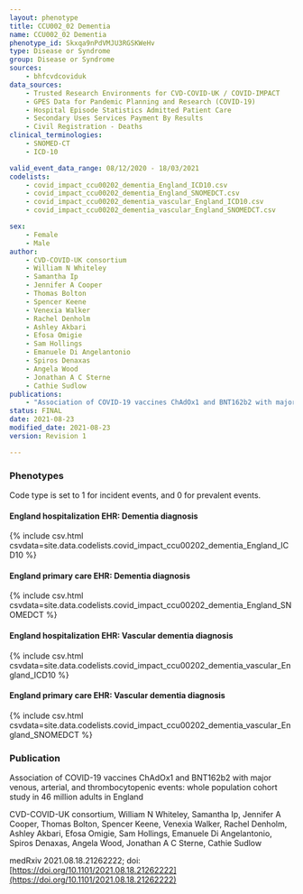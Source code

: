 ```yaml
---
layout: phenotype
title: CCU002_02 Dementia
name: CCU002_02 Dementia
phenotype_id: Skxqa9nPdVMJU3RGSKWeHv
type: Disease or Syndrome
group: Disease or Syndrome
sources:
    - bhfcvdcoviduk
data_sources:
    - Trusted Research Environments for CVD-COVID-UK / COVID-IMPACT
    - GPES Data for Pandemic Planning and Research (COVID-19)
    - Hospital Episode Statistics Admitted Patient Care
    - Secondary Uses Services Payment By Results
    - Civil Registration - Deaths
clinical_terminologies:
    - SNOMED-CT
    - ICD-10

valid_event_data_range: 08/12/2020 - 18/03/2021
codelists: 
    - covid_impact_ccu00202_dementia_England_ICD10.csv
    - covid_impact_ccu00202_dementia_England_SNOMEDCT.csv
    - covid_impact_ccu00202_dementia_vascular_England_ICD10.csv
    - covid_impact_ccu00202_dementia_vascular_England_SNOMEDCT.csv

sex:
    - Female
    - Male
author: 
    - CVD-COVID-UK consortium 
    - William N Whiteley
    - Samantha Ip
    - Jennifer A Cooper
    - Thomas Bolton
    - Spencer Keene
    - Venexia Walker
    - Rachel Denholm
    - Ashley Akbari
    - Efosa Omigie
    - Sam Hollings
    - Emanuele Di Angelantonio
    - Spiros Denaxas
    - Angela Wood
    - Jonathan A C Sterne
    - Cathie Sudlow
publications:
    - "Association of COVID-19 vaccines ChAdOx1 and BNT162b2 with major venous, arterial, and thrombocytopenic events: whole population cohort study in 46 million adults in England"
status: FINAL
date: 2021-08-23
modified_date: 2021-08-23
version: Revision 1

---
```


### Phenotypes

Code type is set to 1 for incident events, and 0 for prevalent events.

#### England hospitalization EHR: Dementia diagnosis 
{% include csv.html csvdata=site.data.codelists.covid_impact_ccu00202_dementia_England_ICD10 %}
#### England primary care EHR: Dementia diagnosis 
{% include csv.html csvdata=site.data.codelists.covid_impact_ccu00202_dementia_England_SNOMEDCT %}
#### England hospitalization EHR: Vascular dementia diagnosis 
{% include csv.html csvdata=site.data.codelists.covid_impact_ccu00202_dementia_vascular_England_ICD10 %}
#### England primary care EHR: Vascular dementia diagnosis 
{% include csv.html csvdata=site.data.codelists.covid_impact_ccu00202_dementia_vascular_England_SNOMEDCT %}

### Publication

Association of COVID-19 vaccines ChAdOx1 and BNT162b2 with major venous, arterial, and thrombocytopenic events: whole population cohort study in 46 million adults in England

CVD-COVID-UK consortium, William N Whiteley, Samantha Ip, Jennifer A Cooper, Thomas Bolton, Spencer Keene, Venexia Walker, Rachel Denholm, Ashley Akbari, Efosa Omigie, Sam Hollings, Emanuele Di Angelantonio, Spiros Denaxas, Angela Wood, Jonathan A C Sterne, Cathie Sudlow

medRxiv 2021.08.18.21262222; doi: [https://doi.org/10.1101/2021.08.18.21262222](https://doi.org/10.1101/2021.08.18.21262222)

